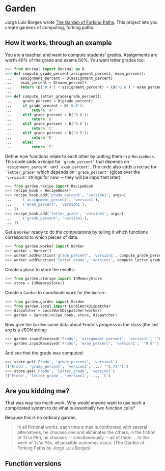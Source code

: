 Garden
======

Jorge Luis Borges wrote
[The Garden of Forking Paths](http://www.coldbacon.com/writing/borges-garden.html).
This project lets you create gardens of computing, forking paths.


How it works, through an example
--------------------------------

You are a teacher, and want to compute students' grades.  Assignments are worth
40% of the grade and exams 60%.  You want letter grades too:

```python
>>> from decimal import Decimal as D
>>> def compute_grade_percent(assignment_percent, exam_percent):
...    assignment_percent = D(assignment_percent)
...    exam_percent = D(exam_percent)
...    return (D('0.4') * assignment_percent) + (D('0.6') * exam_percent)
...
>>> def compute_letter_grade(grade_percent):
...     grade_percent = D(grade_percent)
...     if grade_precent > D('0.9'):
...         return 'A'
...     elif grade_precent > D('0.8'):
...         return 'B'
...     elif grade_percent > D('0.6'):
...         return 'C'
...     elif grade_percent > D('0.5'):
...         return 'D'
...     else:
...         return 'F'
```

Define how functions relate to each other by putting them in a `RecipeBook`.
This code adds a recipe for `'grade_percent'` that depends on
`'assignment_percent'` and `'exam_percent'`.  The code also adds a recipe for
`'letter_grade'` which depends on `'grade_percent'` (gloss over the `'version1'`
strings for now -- they will be important later):

```python
>>> from garden.recipe import RecipeBook
>>> recipe_book = RecipeBook()
>>> recipe_book.add('grade_percent', 'version1', args=[
...     ('assignment_percent', 'version1'),
...     ('exam_percent', 'version1'),
... ])
>>> recipe_book.add('letter_grade', 'version1', args=[
...     ('grade_percent', 'version1'),
... ])
```


Get a `Worker` ready to do the computations by telling it which functions
correspond to which pieces of data:

```python
>>> from garden.worker import Worker
>>> worker = Worker()
>>> worker.addFunction('grade_percent', 'version1', compute_grade_percent)
>>> worker.addFunction('letter_grade', 'version1', compute_letter_grade)
```

Create a place to store the results:

```python
>>> from garden.storage import InMemoryStore
>>> store = InMemoryStore()
```

Create a `Garden` to coordinate work for the `Worker`:

```python
>>> from garden.garden import Garden
>>> from garden.local import LocalWorkDispatcher
>>> dispatcher = LocalWorkDispatcher(worker)
>>> garden = Garden(recipe_book, store, dispatcher)
```

Now give the `Garden` some data about Frodo's progress in the class (the last
arg is a JSON string:

```python
>>> garden.inputReceived('Frodo', 'assignment_percent', 'version1', '"0.5"')
>>> garden.inputReceived('Frodo', 'exam_percent', 'version1', '"0.9"')
```

And see that the grade was computed:

```python
>>> store.get('Frodo', 'grade_percent', 'version1')
[('Frodo', 'grade_percent', 'version1', ..., '"0.74"'))]
>>> store.get('Frodo', 'letter_grade', 'version1')
[('Frodo', 'letter_grade', 'version1', ..., 'C')
```

Are you kidding me?
-------------------

That was way too much work.  Why would anyone want to use such a complicated
system to do what is essentially two function calls?

Because this is no ordinary garden,

> In all fictional works, each time a man is confronted with several
> alternatives, he chooses one and eliminates the others; in the fiction of
> Ts’ui Pên, he chooses -- simultaneously -- all of them. ...In the work of
> Ts’ui Pên, all possible outcomes occur.
> (The Garden of Forking Paths by Jorge Luis Borges)

Function versions
-----------------

